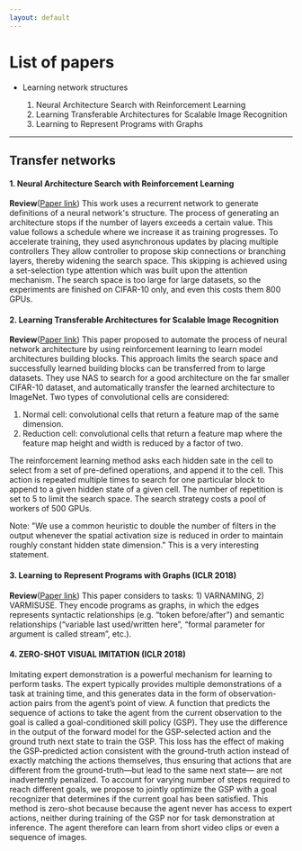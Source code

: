 ```yaml
---
layout: default
---
```


# [](#list) List of papers
  * Learning network structures

    1. Neural Architecture Search with Reinforcement Learning
    2. Learning Transferable Architectures for Scalable Image Recognition
    3. Learning to Represent Programs with Graphs

* * *

## <a id="l_acc"></a>Transfer networks

#### 1. Neural Architecture Search with Reinforcement Learning

**Review**([Paper link](https://arxiv.org/abs/1611.01578))
This work uses a recurrent network to generate definitions of a neural network's structure.
The process of generating an architecture stops if the number of layers exceeds a certain value.
This value follows a schedule where we increase it as training progresses.
To accelerate training, they used asynchronous updates by placing multiple controllers
They allow controller to propose skip connections or branching layers, thereby widening the search space.
This skipping is achieved using a  set-selection type attention which was built upon the attention mechanism.
The search space is too large for large datasets, so the experiments are finished on CIFAR-10 only, and even this costs them 800 GPUs.

#### 2. Learning Transferable Architectures for Scalable Image Recognition
**Review**([Paper link](https://arxiv.org/abs/1707.07012))
This paper proposed to automate the process of neural network architecture
by using reinforcement learning to learn model architectures building blocks.
This approach limits the search space and successfully learned building blocks
can be transferred from to large datasets.
They use NAS to search for a good architecture on the far smaller CIFAR-10 dataset, and automatically transfer the learned architecture to ImageNet.
Two types of convolutional cells are considered:
1. Normal cell:
convolutional cells that return a feature map of the same dimension.
2. Reduction cell:
convolutional cells that return a feature map where the feature map height and width is reduced by a factor of two.

The reinforcement learning method asks each hidden sate in the cell to select
from a set of pre-defined operations, and append it to the cell. This action
is repeated multiple times to search for one particular block to append to a
given hidden state of a given cell.
The number of repetition is set to 5 to limit the search space.
The search strategy costs a pool of workers of 500 GPUs.

Note:
"We use a common heuristic to double the number of filters in the output whenever the spatial activation size is reduced in order to maintain roughly constant hidden state dimension."
This is a very interesting statement.

#### 3. Learning to Represent Programs with Graphs (ICLR 2018)
**Review**([Paper link](https://arxiv.org/abs/1711.00740))
This paper considers to tasks: 1) VARNAMING, 2) VARMISUSE.
They encode programs as graphs, in which the edges represents syntactic
relationships (e.g. “token before/after”) and semantic relationships
(“variable last used/written here”, “formal parameter for argument is called stream”, etc.).

#### 4. ZERO-SHOT VISUAL IMITATION (ICLR 2018)
Imitating expert demonstration is a powerful mechanism for learning to perform
tasks.
The expert typically provides multiple demonstrations of a task at training time,
and this generates data in the form of observation-action pairs from the agent’s point of view.
A function that predicts the sequence of actions to take the agent from the
current observation to the goal is called a goal-conditioned skill policy (GSP).
They use the difference in the output of the forward model for the GSP-selected
action and the ground truth next state to train the GSP.
This loss has the effect of making the GSP-predicted action consistent with
the ground-truth action instead of exactly matching the actions themselves,
thus ensuring that actions that are different from the ground-truth—but
lead to the same next state— are not inadvertently penalized.
To account for varying number of steps required to reach different goals,
we propose to jointly optimize the GSP with a goal recognizer that
determines if the current goal has been satisfied.
This method is zero-shot because because the agent never has access to
expert actions, neither during training of the GSP nor for task demonstration
at inference.
The agent therefore can learn from short video clips or even a sequence of images.
